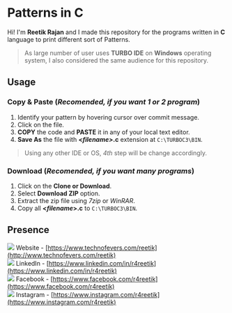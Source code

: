 # Patterns in C

Hi! I'm **Reetik Rajan** and I made this repository for the programs written in **C** language to print different sort of Patterns.
> As large number of user uses **TURBO IDE** on **Windows** operating system, I also considered the same audience for this repository.

## Usage
### Copy & Paste (*Recomended, if you want 1 or 2 program*)

 1. Identify your pattern by hovering cursor over commit message.
 2. Click on the file.
 3. **COPY** the code and **PASTE** it in any of your local text editor.
 4. **Save As** the file with **<*filename>*.c** extension at `C:\TURBOC3\BIN`.
 > Using any other IDE or OS, *4th* step will be change accordingly.
### Download (*Recomended, if you want many programs*)
 1. Click on the **Clone or Download**.
 2. Select **Download ZIP** option.
 3. Extract the zip file using *7zip* or *WinRAR*.
 4. Copy all **<*filename*>.c** to `C:\TURBOC3\BIN`.

## Presence
![](https://image.flaticon.com/icons/png/16/93/93618.png) Website - [https://www.technofevers.com/reetik](http://www.technofevers.com/reetik) <br>
![](https://image.flaticon.com/icons/png/16/61/61109.png) LinkedIn - [https://www.linkedin.com/in/r4reetik](https://www.linkedin.com/in/r4reetik) <br>
![](https://image.flaticon.com/icons/png/16/21/21155.png) Facebook - [https://www.facebook.com/r4reetik](https://www.facebook.com/r4reetik) <br>
![](https://image.flaticon.com/icons/png/16/61/61164.png) Instagram - [https://www.instagram.com/r4reetik](https://www.instagram.com/r4reetik)
